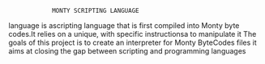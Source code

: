                 MONTY SCRIPTING LANGUAGE
language is ascripting language that is first compiled into Monty byte codes.It relies on a unique, with specific instructionsa to manipulate it 
The goals of this project is to create an interpreter for Monty ByteCodes files
it aims at closing the gap between scripting and programming languages
